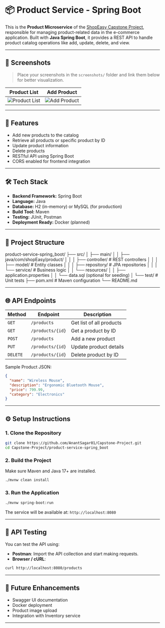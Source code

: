 # 📦 Product Service - Spring Boot

This is the **Product Microservice** of the [ShopEasy Capstone Project](https://github.com/AnantSagar01/Capstone-Project), responsible for managing product-related data in the e-commerce application. Built with **Java Spring Boot**, it provides a REST API to handle product catalog operations like add, update, delete, and view.

---

## 📸 Screenshots

> Place your screenshots in the `screenshots/` folder and link them below for better visualization.

| Product List | Add Product |
|--------------|-------------|
| ![Product List](screenshots/get-products.png) | ![Add Product](screenshots/post-product.png) |

---

## 🚀 Features

- Add new products to the catalog
- Retrieve all products or specific product by ID
- Update product information
- Delete products
- RESTful API using Spring Boot
- CORS enabled for frontend integration

---

## 🛠 Tech Stack

- **Backend Framework:** Spring Boot
- **Language:** Java
- **Database:** H2 (in-memory) or MySQL (for production)
- **Build Tool:** Maven
- **Testing:** JUnit, Postman
- **Deployment Ready:** Docker (planned)

---

## 📁 Project Structure

product-service-spring_boot/
├── src/
│ ├── main/
│ │ ├── java/com/shopEasy/product/
│ │ │ ├── controller/ # REST controllers
│ │ │ ├── model/ # Entity classes
│ │ │ ├── repository/ # JPA repositories
│ │ │ └── service/ # Business logic
│ │ └── resources/
│ │ ├── application.properties
│ │ └── data.sql (optional for seeding)
│ └── test/ # Unit tests
├── pom.xml # Maven configuration
└── README.md

---

## 🌐 API Endpoints

| Method | Endpoint                | Description                  |
|--------|-------------------------|------------------------------|
| `GET`  | `/products`             | Get list of all products     |
| `GET`  | `/products/{id}`        | Get a product by ID          |
| `POST` | `/products`             | Add a new product            |
| `PUT`  | `/products/{id}`        | Update product details       |
| `DELETE`| `/products/{id}`       | Delete product by ID         |

Sample Product JSON:
```json
{
  "name": "Wireless Mouse",
  "description": "Ergonomic Bluetooth Mouse",
  "price": 799.99,
  "category": "Electronics"
}
```

---

## ⚙️ Setup Instructions

### 1. Clone the Repository
```bash
git clone https://github.com/AnantSagar01/Capstone-Project.git
cd Capstone-Project/product-service-spring_boot
```

### 2. Build the Project
Make sure Maven and Java 17+ are installed.
```bash
./mvnw clean install
```

### 3. Run the Application
```bash
./mvnw spring-boot:run
```

The service will be available at: `http://localhost:8080`

---

## 🧪 API Testing

You can test the API using:

- **Postman**: Import the API collection and start making requests.
- **Browser / cURL**:
```bash
curl http://localhost:8080/products
```

---

## 📌 Future Enhancements

- Swagger UI documentation
- Docker deployment
- Product image upload
- Integration with Inventory service

---

